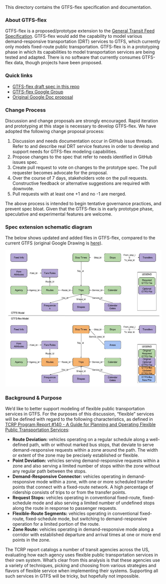 This directory contains the GTFS-flex specification and documentation.

### About GTFS-flex

GTFS-flex is a proposed/prototype extension to the [General Transit Feed Specification](https://github.com/google/transit/tree/master/gtfs). GTFS-flex would add the capability to model various demand-responsive transportation (DRT) services to GTFS, which currently only models fixed-route public transportation. GTFS-flex is in a prototyping phase in which its capabilities to model transportation services are being tested and adapted. There is no software that currently consumes GTFS-flex data, though projects have been proposed.

### Quick links
* [GTFS-flex draft spec in this repo](spec/reference.md)
* [GTFS-flex Google Group](https://groups.google.com/forum/#!forum/gtfs-flexible-wg)
* [Original Google Doc proposal](https://docs.google.com/document/d/1UTcpMJlANSoJ1ZEk5IrQh_plza1ZnvgwraMEBI_o2mw/edit?usp=sharing)

### Change Process

Discussion and change proposals are strongly encouraged. Rapid iteration and prototyping at this stage is necessary to develop GTFS-flex. We have adopted the following change proposal process:

1. Discussion and needs documentation occur in GitHub issue threads. Refer to and describe real DRT service features in order to develop and support needs for GTFS-flex modeling capabilities.
2. Propose changes to the spec that refer to needs identified in GitHub issues spec.
3. Create pull request to vote on changes to the prototype spec. The pull requester becomes advocate for the proposal.
4. Over the course of 7 days, stakeholders vote on the pull requests. Constructive feedback or alternative suggestions are required with downvote.
5. Pull requests with at least one +1 and no -1 are merged.

The above process is intended to begin tentative governance practices, and prevent spec bloat. Given that the GTFS-flex is in early prototype phase, speculative and experimental features are welcome.

### Spec extension schematic diagram

The below shows updated and added files in GTFS-flex, compared to the current GTFS (original Google Drawing is [here](https://docs.google.com/drawings/d/1g1kuTZPLFphMa942htywksIhxXqM_mMFCROOiEw5eNo/edit?usp=sharing)).

![Diagram of added files in GTFS-flex](spec/GTFS%20and%20GTFS-flex.jpg)

### Background & Purpose

We’d like to better support modeling of flexible public transportation services in GTFS. For the purposes of this discussion, “flexible” services will be defined with regard to the following characteristics, as defined in [TCRP Program Report #140 - A Guide for Planning and Operating Flexible Public Transportation Services](http://www.trb.org/Main/Blurbs/163788.aspx):

* **Route Deviation:** vehicles operating on a regular schedule along a well-defined path, with or without marked bus stops, that deviate to serve demand-responsive requests within a zone around the path. The width or extent of the zone may be precisely established or flexible.
* **Point Deviation:** vehicles serving demand-responsive requests within a zone and also serving a limited number of stops within the zone without any regular path between the stops.
* **Demand-Responsive Connector:** vehicles operating in demand-responsive mode within a zone, with one or more scheduled transfer points that connect with a fixed-route network. A high percentage of ridership consists of trips to or from the transfer points.
* **Request Stops:** vehicles operating in conventional fixed-route, fixed-schedule mode and also serving a limited number of undefined stops along the route in response to passenger requests.
* **Flexible-Route Segments:** vehicles operating in conventional fixed-route, fixed-schedule mode, but switching to demand-responsive operation for a limited portion of the route.
* **Zone Route:** vehicles operating in demand-responsive mode along a corridor with established departure and arrival times at one or more end points in the zone.

The TCRP report catalogs a number of transit agencies across the US, evaluating how each agency uses flexible public transportation services in their own system. What’s clear from this analysis is that these agencies use a variety of techniques, picking and choosing from various strategies and flavors of flexible service when implementing their systems. Supporting all such services in GTFS will be tricky, but hopefully not impossible.

